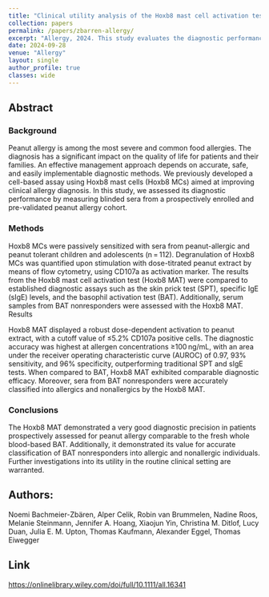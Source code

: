 ```yaml
---
title: "Clinical utility analysis of the Hoxb8 mast cell activation test for the diagnosis of peanut allergy"
collection: papers
permalink: /papers/zbarren-allergy/
excerpt: "Allergy, 2024. This study evaluates the diagnostic performance of the Hoxb8 mast cell activation test (Hoxb8 MAT) in a cohort of children and adolescents with peanut allergy, comparing it to established diagnostic methods."
date: 2024-09-28
venue: "Allergy"
layout: single
author_profile: true
classes: wide
---
```


## Abstract
### Background

Peanut allergy is among the most severe and common food allergies. The diagnosis has a significant impact on the 
quality of life for patients and their families. An effective management approach depends on accurate, safe,
and easily implementable diagnostic methods. We previously developed a cell-based assay using Hoxb8 mast cells (Hoxb8 MCs) aimed at improving clinical allergy diagnosis. In this study, we assessed its diagnostic performance by measuring blinded sera from a prospectively enrolled and pre-validated peanut allergy cohort.

### Methods

Hoxb8 MCs were passively sensitized with sera from peanut-allergic and peanut tolerant children and adolescents (n = 112). Degranulation of Hoxb8 MCs was quantified upon stimulation with dose-titrated peanut extract by means of flow cytometry, using CD107a as activation marker. The results from the Hoxb8 mast cell activation test (Hoxb8 MAT) were compared to established diagnostic assays such as the skin prick test (SPT), specific IgE (sIgE) levels, and the basophil activation test (BAT). Additionally, serum samples from BAT nonresponders were assessed with the Hoxb8 MAT.
Results

Hoxb8 MAT displayed a robust dose-dependent activation to peanut extract, with a cutoff value of ≤5.2% CD107a positive cells. The diagnostic accuracy was highest at allergen concentrations ≥100 ng/mL, with an area under the receiver operating characteristic curve (AUROC) of 0.97, 93% sensitivity, and 96% specificity, outperforming traditional SPT and sIgE tests. When compared to BAT, Hoxb8 MAT exhibited comparable diagnostic efficacy. Moreover, sera from BAT nonresponders were accurately classified into allergics and nonallergics by the Hoxb8 MAT.

### Conclusions

The Hoxb8 MAT demonstrated a very good diagnostic precision in patients prospectively assessed for peanut allergy comparable to the fresh whole blood-based BAT. Additionally, it demonstrated its value for accurate classification of BAT nonresponders into allergic and nonallergic individuals. Further investigations into its utility in the routine clinical setting are warranted.

## Authors:

Noemi Bachmeier-Zbären, Alper Celik, Robin van Brummelen, Nadine Roos, Melanie Steinmann, Jennifer A. Hoang, Xiaojun Yin, Christina M. Ditlof, Lucy Duan, Julia E. M. Upton, Thomas Kaufmann, Alexander Eggel, Thomas Eiwegger

## Link

https://onlinelibrary.wiley.com/doi/full/10.1111/all.16341